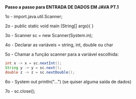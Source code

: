 **Passo a passo para ENTRADA DE DADOS EM JAVA PT.1**

1o - import.java.util.Scanner;

2o - public static void main (String[] args){
}

3o - Scanner sc = new Scanner(System.in);

4o - Declarar as variáveis = string, int, double ou char

5o - Chamar a função scanner para a variável escolhida:

```java
int x -> x = sc.nextInt();
String y -> y = sc.next();
double z -> z = sc.nextDouble();
```

6o - System out println("...") (se quiser alguma saída de dados)

7o - sc.close();
